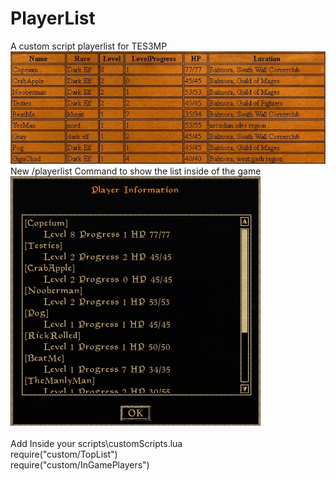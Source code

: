 # PlayerList
A custom script playerlist for TES3MP<br>
![alt text](https://github.com//Xatmo980/PlayerList/blob/main/List.jpg?raw=true)<br>
New /playerlist Command to show the list inside of the game<br>
![alt text](https://github.com//Xatmo980/PlayerList/blob/main/Plist.jpg?raw=true)<br><br>
Add Inside your scripts\customScripts.lua<br>
require("custom/TopList")<br>
require("custom/InGamePlayers")
